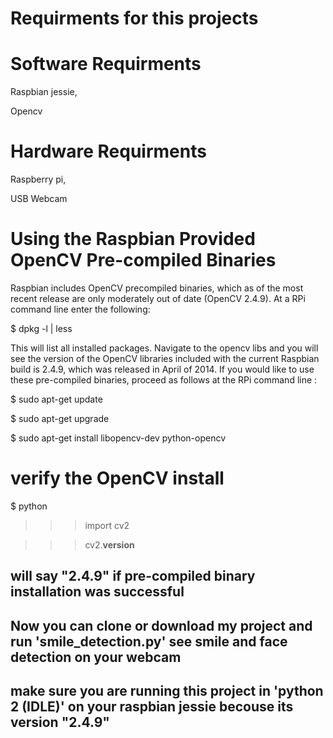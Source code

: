 # Requirments for this projects


# Software Requirments 
Raspbian jessie,

Opencv 



# Hardware Requirments 



Raspberry pi,

USB Webcam



# Using the Raspbian Provided OpenCV Pre-compiled Binaries #


Raspbian includes OpenCV precompiled binaries, which as of the most recent release are only moderately out of date (OpenCV 2.4.9).  At a RPi command line enter the following:

$ dpkg -l | less

This will list all installed packages.  Navigate to the opencv libs and you will see the version of the OpenCV libraries included with the current Raspbian build is 2.4.9, which was released in April of 2014.  If you would like to use these pre-compiled binaries, proceed as follows at the RPi command line :

$ sudo apt-get update

$ sudo apt-get upgrade

$ sudo apt-get install libopencv-dev python-opencv

# verify the OpenCV install

$ python

>>> import cv2

>>> cv2.__version__  

## will say "2.4.9" if pre-compiled binary installation was successful

## Now you can clone or download my project and run 'smile_detection.py' see smile and face detection on your webcam
## make sure you are running this project in 'python 2 (IDLE)' on your raspbian jessie becouse its version "2.4.9"
